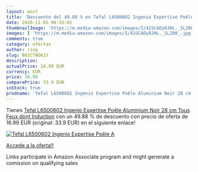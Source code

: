```yaml
---
layout: post
title: 'Descuento del 49.88 % en Tefal L6500602 Ingenio Expertise Poêle A'
date: 2020-11-05 06:55:01
thumbnailImage: 'https://m.media-amazon.com/images/I/41SCAOy8JHL._SL200_.jpg'
images: [ 'https://m.media-amazon.com/images/I/41SCAOy8JHL._SL200_.jpg' ]
comments: true
category: ofertas
author: ring
slug: B01CTWGK1Y
description:
actualPrice: 16.99 EUR
currency: EUR
price: 16.99
comparePrice: 33.9 EUR
inStock: true
prodname: 'Tefal L6500602 Ingenio Expertise Poêle Aluminium Noir 28 cm Tous Feux dont Induction'
---
```


Tienes [Tefal L6500602 Ingenio Expertise Poêle Aluminium Noir 28 cm Tous Feux dont Induction](https://www.amazon.fr/dp/B01CTWGK1Y/?tag=tolees0d-21) con un 49.88 % de descuento con precio de oferta de 16.99 EUR (original: 33.9 EUR) en el siguiente enlace!

[![Tefal L6500602 Ingenio Expertise Poêle A](https://m.media-amazon.com/images/I/41SCAOy8JHL._SL200_.jpg)](https://www.amazon.fr/dp/B01CTWGK1Y/?tag=tolees0d-21)

[Accede a la oferta!!](https://www.amazon.fr/dp/B01CTWGK1Y/?tag=tolees0d-21)

Links participate in Amazon Associate program and might generate a comission on qualifying sales


